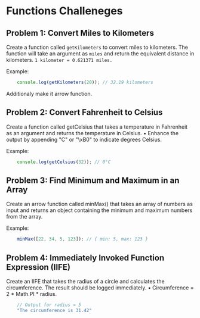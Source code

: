 # Functions Challeneges

## Problem 1: Convert Miles to Kilometers

Create a function called `getKilometers` to convert miles to kilometers. The function will take an argument as `miles` and return the equivalent distance in kilometers. 
`1 kilometer = 0.621371 miles.`

Example: 
```javascript 
    console.log(getKilometers(20)); // 32.19 kilometers
```

Additionaly make it arrow function.

## Problem 2: Convert Fahrenheit to Celsius

Create a function called getCelsius that takes a temperature in Fahrenheit as an argument and returns the temperature in Celsius.
	•	Enhance the output by appending "C" or "\xB0" to indicate degrees Celsius.

Example: 
```javascript 
    console.log(getCelsius(32)); // 0°C
```

## Problem 3: Find Minimum and Maximum in an Array

Create an arrow function called minMax() that takes an array of numbers as input and returns an object containing the minimum and maximum numbers from the array.

Example: 
```javascript 
    minMax([22, 34, 5, 123]); // { min: 5, max: 123 }
```

## Problem 4: Immediately Invoked Function Expression (IIFE)

Create an IIFE that takes the radius of a circle and calculates the circumference. The result should be logged immediately.
	•	Circumference = 2 * Math.PI * radius.


```javascript 
    // Output for radius = 5
    "The circumference is 31.42"
```

 
